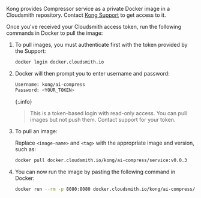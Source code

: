 Kong provides Compressor service as a private Docker image in a Cloudsmith repository. Contact [Kong Support](https://support.konghq.com/support/s/) to get access to it.

Once you've received your Cloudsmith access token, run the following commands in Docker to pull the image:

1. To pull images, you must authenticate first with the token provided by the Support:

    ```bash
    docker login docker.cloudsmith.io
    ```

2. Docker will then prompt you to enter username and password:

    ```bash
    Username: kong/ai-compress
    Password: <YOUR_TOKEN>
    ```

    {:.info}
    > This is a token-based login with read-only access. You can pull images but not push them. Contact support for your token.

3. To pull an image:

    Replace `<image-name>` and `<tag>` with the appropriate image and version, such as:

    ```bash
    docker pull docker.cloudsmith.io/kong/ai-compress/service:v0.0.3
    ```

4. You can now run the image by pasting the following command in Docker:

    ```bash
    docker run --rm -p 8080:8080 docker.cloudsmith.io/kong/ai-compress/service:v0.0.3
    ```
